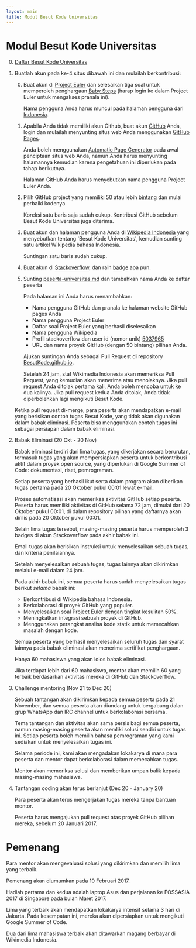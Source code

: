 ```yaml
---
layout: main
title: Modul Besut Kode Universitas
---
```


# Modul Besut Kode Universitas

0.  [Daftar Besut Kode Universitas](https://docs.google.com/forms/d/e/1FAIpQLScQUn88sB26uuiYouxVibeVqU-hvRNY5KYGbX84Dqx-iYWvTw/viewform)

0.  Buatlah akun pada ke-4 situs dibawah ini dan mulailah berkontribusi:

    0.  Buat akun di [Project Euler](http://projecteuler.net/) dan selesaikan tiga soal untuk memperoleh penghargaan [Baby Steps](https://projecteuler.net/award=1) (harap login ke dalam Project Euler untuk mengakses pranala ini).

        Nama pengguna Anda harus muncul pada halaman pengguna dari [Indonesia](https://projecteuler.net/country=Indonesia).

    0.  Apabila Anda tidak memiliki akun Github, buat akun [GitHub](https://GitHub.com) Anda, login dan mulailah menyunting situs web Anda menggunakan [GitHub Pages](https://pages.github.com/).

        Anda boleh menggunakan [Automatic Page Generator](https://help.github.com/articles/creating-pages-with-the-automatic-generator/#the-automatic-page-generator)
        pada awal penciptaan situs web Anda, namun Anda harus menyunting halamannya kemudian karena pengetahuan ini diperlukan pada tahap berikutnya.

        Halaman GitHub Anda harus menyebutkan nama pengguna Project Euler Anda.

    0.  Pilih GitHub project yang memiliki [50](https://github.com/search?o=desc&q=stars%3A%3E%3D50&s=updated&type=Repositories&utf8=%E2%9C%93) atau lebih [bintang](https://help.github.com/articles/about-stars/) dan mulai perbaiki kodenya.

        Koreksi satu baris saja sudah cukup.
        Kontribusi GitHub sebelum Besut Kode Universitas juga diterima.

    0.  Buat akun dan halaman pengguna Anda di [Wikipedia Indonesia](https://id.wikipedia.org/wiki/Halaman_Utama) yang menyebutkan tentang 'Besut Kode Universitas', kemudian sunting satu artikel Wikipedia bahasa Indonesia.

        Suntingan satu baris sudah cukup.

    0.  Buat akun di [Stackoverflow](http://stackoverflow.com/), dan raih [badge](http://stackoverflow.com/help/badges) apa pun.
    
    0.  Sunting [peserta-universitas.md](https://github.com/BesutKode/BesutKode.github.io/blob/master/peserta-universitas.md) dan tambahkan nama Anda ke daftar peserta

        Pada halaman ini Anda harus menambahkan:

         * Nama pengguna GitHub dan pranala ke halaman website GitHub pages Anda
         * Nama pengguna Project Euler
         * Daftar soal Project Euler yang berhasil diselesaikan
         * Nama pengguna Wikipedia
         * Profil stackoverflow dan user id (nomor unik) [5037965](http://stackoverflow.com/users/5037965/john-vandenberg)
         * URL dan nama proyek GitHub (dengan 50 bintang) pilihan Anda.

        Ajukan suntingan Anda sebagai Pull Request di repository [BesutKode.github.io](https://github.com/BesutKode/BesutKode.github.io).

        Setelah 24 jam, staf Wikimedia Indonesia akan memeriksa Pull Request,
        yang kemudian akan menerima atau menolaknya.
        Jika pull request Anda ditolak pertama kali, Anda boleh mencoba untuk ke dua kalinya.
        Jika pull request kedua Anda ditolak, Anda tidak diperbolehkan lagi mengikuti Besut Kode.

    Ketika pull request di-merge, para peserta akan mendapatkan e-mail yang berisikan contoh
    tugas Besut Kode, yang tidak akan digunakan dalam babak eliminasi.
    Peserta bisa menggunakan contoh tugas ini sebagai persiapan dalam babak eliminasi.

0.  Babak Eliminasi (20 Okt - 20 Nov)

    Babak eliminasi terdiri dari lima tugas, yang dikerjakan secara berurutan, termasuk tugas yang akan
    mempersiapkan peserta untuk berkontribusi aktif dalam proyek open source, yang diperlukan di Google Summer of Code:
    dokumentasi, riset, pemrograman.

    Setiap peserta yang berhasil ikut serta dalam program akan diberikan tugas pertama pada 20 Oktober pukul 00:01
    lewat e-mail.

    Proses automatisasi akan memeriksa aktivitas GitHub setiap peserta.
    Peserta harus memiliki aktivitas di GitHub selama 72 jam,
    dimulai dari 20 Oktober pukul 00:01, di dalam repository pilihan yang
    daftarnya akan dirilis pada 20 Oktober pukul 00:01.

    Selain lima tugas tersebut, masing-masing peserta harus memperoleh 3 badges
    di akun Stackoverflow pada akhir babak ini.

    Email tugas akan berisikan instruksi untuk menyelesaikan sebuah tugas, dan kriteria penilaiannya.

    Setelah menyelesaikan sebuah tugas, tugas lainnya akan dikirimkan melalui e-mail dalam 24 jam.

    Pada akhir babak ini, semua peserta harus sudah menyelesaikan tugas berikut *selama* babak ini:

    - Berkontribusi di Wikipedia bahasa Indonesia.
    - Berkolaborasi di proyek GitHub yang populer.
    - Menyelesaikan soal Project Euler dengan tingkat kesulitan 50%.
    - Meningkatkan integrasi sebuah proyek di GitHub.
    - Menggunakan perangkat analisa kode statik untuk memecahkan masalah dengan kode.

    Semua peserta yang berhasil menyelesaikan seluruh tugas dan syarat lainnya pada
    babak eliminasi akan menerima sertifikat penghargaan.

    Hanya 60 mahasiswa yang akan lolos babak eliminasi.

    Jika terdapat lebih dari 60 mahasiswa, mentor akan memilih
    60 yang terbaik berdasarkan aktivitas mereka di GitHub dan Stackoverflow.

0.  Challenge mentoring (Nov 21 to Dec 20)

    Sebuah tantangan akan dikirimkan kepada semua peserta pada 21 November,
    dan semua peserta akan diundang untuk bergabung dalan grup WhatsApp dan IRC channel
    untuk berkolaborasi bersama.

    Tema tantangan dan aktivitas akan sama persis bagi semua peserta,
    namun masing-masing peserta akan memliki solusi sendiri untuk tugas ini.
    Setiap peserta boleh memilih bahasa pemrograman yang kami sediakan
    untuk menyelesaikan tugas ini.

    Selama periode ini, kami akan mengadakan lokakarya di mana para peserta
    dan mentor dapat berkolaborasi dalam memecahkan tugas.

    Mentor akan memeriksa solusi dan memberikan umpan balik kepada masing-masing mahasiswa.

0.  Tantangan coding akan terus berlanjut (Dec 20 - January 20)

    Para peserta akan terus mengerjakan tugas mereka tanpa bantuan mentor.

    Peserta harus mengajukan pull request atas proyek GitHub pilihan mereka,
    sebelum 20 Januari 2017.

# Pemenang

Para mentor akan mengevaluasi solusi yang dikirimkan dan memilih lima yang terbaik.

Pemenang akan diumumkan pada 10 Februari 2017.

Hadiah pertama dan kedua adalah laptop Asus dan perjalanan ke FOSSASIA 2017 di Singapore pada bulan Maret 2017.

Lima yang terbaik akan mendapatkan lokakarya intensif selama 3 hari di Jakarta.
Pada kesempatan ini, mereka akan dipersiapkan untuk mengikuti Google Summer of Code.

Dua dari lima mahasiswa terbaik akan ditawarkan magang berbayar di Wikimedia Indonesia.
